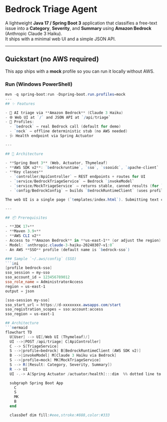 # Bedrock Triage Agent

A lightweight **Java 17 / Spring Boot 3** application that classifies a free-text issue into a **Category**, **Severity**, and **Summary** using **Amazon Bedrock** (Anthropic Claude 3 Haiku).  
It ships with a minimal web UI and a simple JSON API.

---
## Quickstart (no AWS required)

This app ships with a **mock** profile so you can run it locally without AWS.

### Run (Windows PowerShell)
```powershell
mvn -q spring-boot:run -Dspring-boot.run.profiles=mock
---
## ✨ Features

- 🧠 AI triage via **Amazon Bedrock** (Claude 3 Haiku)
- 🌐 Web UI at `/` and JSON API at `/api/triage`
- 🔀 Profiles:
  - `bedrock` – real Bedrock call (default for demo)
  - `mock` – offline deterministic stub (no AWS needed)
- 🩺 Health endpoint via Spring Actuator

---

## 🧱 Architecture

- **Spring Boot 3** (Web, Actuator, Thymeleaf)
- **AWS SDK v2**: `bedrockruntime`, `sso`, `ssooidc`, `apache-client`
- **Key classes**
  - `controller/ApiController` – REST endpoints + routes for UI
  - `service/BedrockTriageService` – Bedrock `invokeModel`
  - `service/MockTriageService` – returns stable, canned results (for `mock` profile)
  - `config/BedrockConfig` – builds `BedrockRuntimeClient` (uses profile/region)

The web UI is a single page (`templates/index.html`). Submitting text calls `/api/triage` and renders the structured result plus a “Raw JSON” toggle.

---

## 📦 Prerequisites

- **JDK 17+**
- **Maven 3.9+**
- **AWS CLI v2**
- Access to **Amazon Bedrock** in **us-east-1** (or adjust the region)
- Model: `anthropic.claude-3-haiku-20240307-v1:0`
- An AWS **SSO** profile (default name is `bedrock-sso`)

### Sample `~/.aws/config` (SSO)
```ini
[profile bedrock-sso]
sso_session = my-sso
sso_account_id = 123456789012
sso_role_name = AdministratorAccess
region = us-east-1
output = json

[sso-session my-sso]
sso_start_url = https://d-xxxxxxxx.awsapps.com/start
sso_registration_scopes = sso:account:access
sso_region = us-east-1

## Architecture
```mermaid
flowchart TD
  U[User] --> UI[/Web UI (Thymeleaf)/]
  UI -->|POST /api/triage| C[ApiController]
  C --> S[TriageService]
  S -->|profile=bedrock| B[BedrockRuntimeClient (AWS SDK v2)]
  B -->|invokeModel| M[Claude 3 Haiku via Bedrock]
  S -->|profile=mock| MK[MockTriageService]
  S --> R([Result: Category, Severity, Summary])
  R --> UI
  UI -.-> A[Spring Actuator /actuator/health]:::dim  %% dotted line to show health check

  subgraph Spring Boot App
    C
    S
    MK
    B
  end

  classDef dim fill:#eee,stroke:#888,color:#333
  ```
